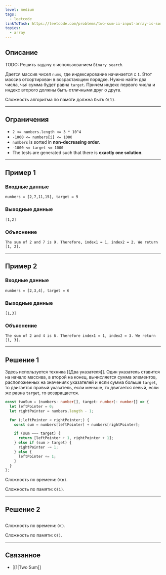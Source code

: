 ```yaml
---
level: medium
tags:
  - leetcode
linkToTask: https://leetcode.com/problems/two-sum-ii-input-array-is-sorted/description/
topics:
  - array
---
```

## Описание

TODO: Решить задачу с использованием `Binary search`.

Дается массив чисел `nums`, где индексирование начинается с `1`. Этот массив отсортирован в возрастающем порядке. Нужно найти два числа, чья сумма будет равна `target`. Причем индекс первого числа и индекс второго должны быть отличными друг о друга.

Сложность алгоритма по памяти должна быть `O(1)`.

---
## Ограничения

- `2 <= numbers.length <= 3 * 10^4`
- `-1000 <= numbers[i] <= 1000`
- `numbers` is sorted in **non-decreasing order**.
- `-1000 <= target <= 1000`
- The tests are generated such that there is **exactly one solution**.

---
## Пример 1

### Входные данные

```
numbers = [2,7,11,15], target = 9
```
### Выходные данные

```
[1,2]
```
### Объяснение

```
The sum of 2 and 7 is 9. Therefore, index1 = 1, index2 = 2. We return [1, 2].
```

---
## Пример 2

### Входные данные

```
numbers = [2,3,4], target = 6
```
### Выходные данные

```
[1,3]
```
### Объяснение

```
The sum of 2 and 4 is 6. Therefore index1 = 1, index2 = 3. We return [1, 3].
```

---
## Решение 1

Здесь используется техника [[Два указателя]]. Один указатель ставится на начало массива, а второй на конец, вычисляется сумма элементов, расположенных на значениях указателей и если сумма больше `target`, то двигается правый указатель, если меньше, то двигается левый, если же равна `target`, то возвращается.

```typescript
const twoSum = (numbers: number[], target: number): number[] => {
  let leftPointer = 0;
  let rightPointer = numbers.length - 1;

  for (;leftPointer < rightPointer;) {
    const sum = numbers[leftPointer] + numbers[rightPointer];

    if (sum === target) {
      return [leftPointer + 1, rightPointer + 1];
    } else if (sum > target) {
      rightPointer -= 1;
    } else {
      leftPointer += 1;
    }
  }
};
```

Сложность по времени: `O(n)`.

Сложность по памяти: `O(1)`.

---
## Решение 2

```typescript

```

Сложность по времени: `O()`.

Сложность по памяти: `O()`.

---
## Связанное

- [[1|Two Sum]]